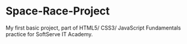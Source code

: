 # Space-Race-Project
My first basic project, part of HTML5/ CSS3/ JavaScript Fundamentals practice for SoftServe IT Academy.
